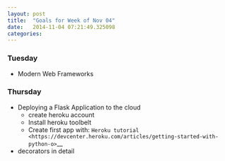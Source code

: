 ```yaml
---
layout: post
title:  "Goals for Week of Nov 04"
date:   2014-11-04 07:21:49.325098
categories:
---
```


### Tuesday

* Modern Web Frameworks


### Thursday

* Deploying a Flask Application to the cloud
    * create heroku account
    * Install heroku toolbelt
    * Create first app with:  `Heroku tutorial <https://devcenter.heroku.com/articles/getting-started-with-python-o>`__
* decorators in detail

